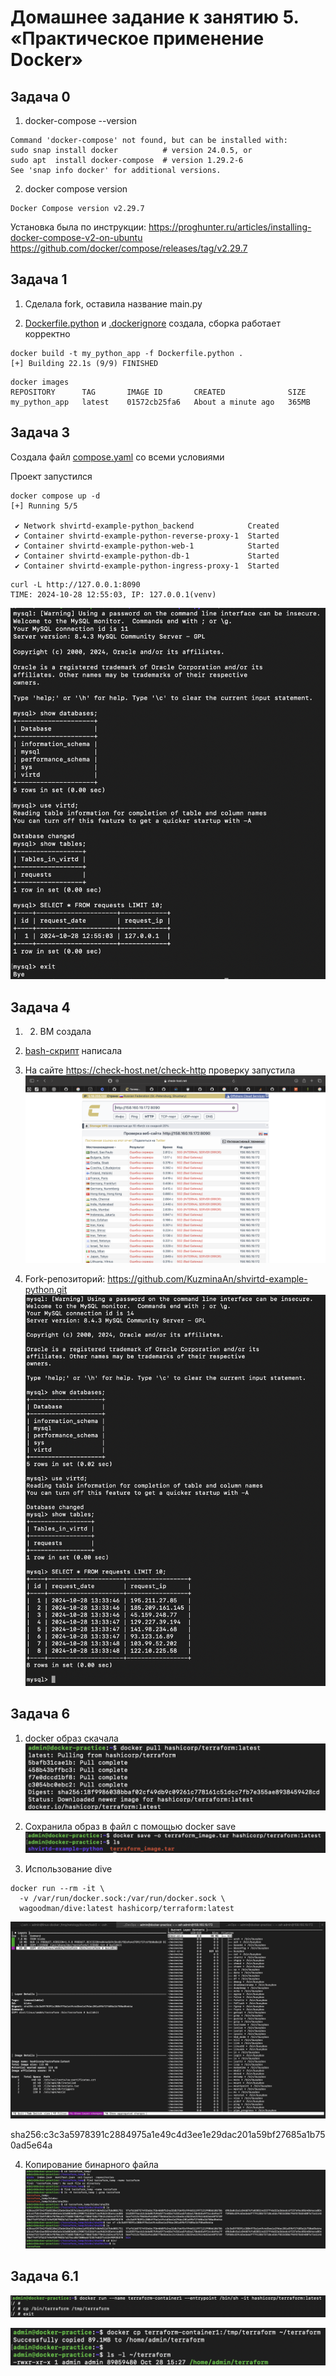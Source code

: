 # Домашнее задание к занятию 5. «Практическое применение Docker»

## Задача 0

1. docker-compose --version
```
Command 'docker-compose' not found, but can be installed with:
sudo snap install docker          # version 24.0.5, or
sudo apt  install docker-compose  # version 1.29.2-6
See 'snap info docker' for additional versions.
```

2. docker compose version
```
Docker Compose version v2.29.7
```
Установка была по инструкции:
https://proghunter.ru/articles/installing-docker-compose-v2-on-ubuntu
https://github.com/docker/compose/releases/tag/v2.29.7

## Задача 1

1. Сделала fork, оставила название main.py 

2. [Dockerfile.python](Dockerfile.python) и [.dockerignore](.dockerignore) создала, сборка работает корректно 
```
docker build -t my_python_app -f Dockerfile.python .
[+] Building 22.1s (9/9) FINISHED 
```
```
docker images
REPOSITORY      TAG       IMAGE ID       CREATED              SIZE
my_python_app   latest    01572cb25fa6   About a minute ago   365MB
```

## Задача 3

Создала файл [compose.yaml](compose.yaml) со всеми условиями

Проект запустился
```
docker compose up -d
[+] Running 5/5

 ✔ Network shvirtd-example-python_backend            Created
 ✔ Container shvirtd-example-python-reverse-proxy-1  Started
 ✔ Container shvirtd-example-python-web-1            Started
 ✔ Container shvirtd-example-python-db-1             Started
 ✔ Container shvirtd-example-python-ingress-proxy-1  Started
``` 
```
curl -L http://127.0.0.1:8090
TIME: 2024-10-28 12:55:03, IP: 127.0.0.1(venv)
```

![скриншот](screenshots/3.png)

## Задача 4
1. 2. ВМ создала

3. [bash-скрипт](start_project.sh) написала

4. На сайте https://check-host.net/check-http проверку запустила 
![скриншот](screenshots/check-host.png)

5. Fork-репозиторий: https://github.com/KuzminaAn/shvirtd-example-python.git
![sql](screenshots/4.png)

## Задача 6

1. docker образ скачала 
![скриншот](screenshots/6.1.png)

2. Cохранила образ в файл с помощью docker save
![скриншот](screenshots/6.2.png)

3. Использование dive 
```
docker run --rm -it \
  -v /var/run/docker.sock:/var/run/docker.sock \
  wagoodman/dive:latest hashicorp/terraform:latest
```
![скриншот](screenshots/6.3.png)

sha256:c3c3a5978391c2884975a1e49c4d3ee1e29dac201a59bf27685a1b750ad5e64a

4. Копирование бинарного файла 
![скриншот](screenshots/6.4.png)

## Задача 6.1

![скриншот](screenshots/6.1.1.png)

![скриншот](screenshots/6.1.2.png)
